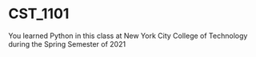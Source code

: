 # CST_1101
 You learned Python in this class at New York City College of Technology during the Spring Semester of 2021
